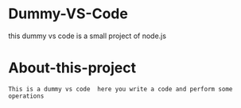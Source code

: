 # Dummy-VS-Code
this dummy vs code is a small project of node.js 

# About-this-project
 
    This is a dummy vs code  here you write a code and perform some operations 
    
 
   
